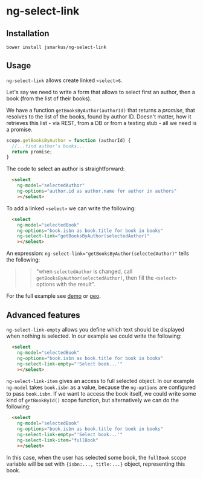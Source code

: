 ng-select-link
==============

Installation
------------

    bower install jsmarkus/ng-select-link

Usage
-----

`ng-select-link` allows create linked `<select>`s.

Let's say we need to write a form that allows to select first an author,
then a book (from the list of their books).

We have a function `getBooksByAuthor(authorId)` that returns a *promise*,
that resolves to the list of the books, found by author ID.
Doesn't matter, how it retrieves this list - via REST, from a DB or from
a testing stub - all we need is a promise.

```javascript
scope.getBooksByAuthor = function (authorId) {
  //...find author's books...
  return promise;
}
```

The code to select an author is straightforward:

```html
  <select
    ng-model="selectedAuthor"
    ng-options="author.id as author.name for author in authors"
    ></select>
```

To add a linked `<select>` we can write the following:

```html
  <select
    ng-model="selectedBook"
    ng-options="book.isbn as book.title for book in books"
    ng-select-link="getBooksByAuthor(selectedAuthor)"
    ></select>
```

An expression: `ng-select-link="getBooksByAuthor(selectedAuthor)"` tells the following:
>>"when `selectedAuthor` is changed, call `getBooksByAuthor(selectedAuthor)`, then fill the `<select>` options with the result".

For the full example see [demo](http://jsmarkus.github.io/ng-select-link/examples/demo.html) or [geo](http://jsmarkus.github.io/ng-select-link/examples/geo.html).

Advanced features
-----------------

`ng-select-link-empty` allows you define which text should be displayed when nothing is selected. In our example we could write the following:


```html
  <select
    ng-model="selectedBook"
    ng-options="book.isbn as book.title for book in books"
    ng-select-link-empty="'Select book...'"
    ></select>
```

`ng-select-link-item` gives an access to full selected object. In our example `ng-model` takes `book.isbn` as a value, because the `ng-options` are configured to pass `book.isbn`. If we want to access the book itself, we could write some kind of `getBookById()` scope function, but alternatively we can do the following:

```html
  <select
    ng-model="selectedBook"
    ng-options="book.isbn as book.title for book in books"
    ng-select-link-empty="'Select book...'"
    ng-select-link-item="fullBook"
    ></select>
```

In this case, when the user has selected some book, the `fullBook` scope variable will be set with `{isbn:..., title:...}` object, representing this book.

